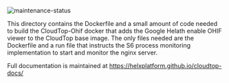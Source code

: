 ![maintenance-status](https://img.shields.io/badge/maintenance-deprecated-red.svg)

This directory contains the Dockerfile and a small amount of code needed to build the CloudTop-Ohif docker that adds the Google Helath enable OHIF viewer to the CloudTop base image.  The only files needed are the Dockerfile and a run file that instructs the S6 process monitoring implementation to start and monitor the nginx server.

Full documentation is maintained at https://helxplatform.github.io/cloudtop-docs/

